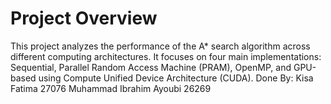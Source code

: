 # Project Overview 
This project analyzes the performance of the A* search algorithm across different computing architectures. It focuses on four main implementations: Sequential, Parallel Random Access Machine (PRAM), OpenMP, and GPU-based using Compute Unified Device Architecture (CUDA).
Done By:
Kisa Fatima 27076
Muhammad Ibrahim Ayoubi 26269
